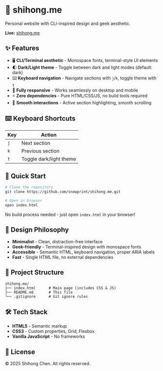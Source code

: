 # 🥷 shihong.me

Personal website with CLI-inspired design and geek aesthetic.

**Live:** [shihong.me](https://shihong.me)

## ✨ Features

- 🖥️ **CLI/Terminal aesthetic** - Monospace fonts, terminal-style UI elements
- 🌓 **Dark/Light theme** - Toggle between dark and light modes (default: dark)
- ⌨️ **Keyboard navigation** - Navigate sections with `j`/`k`, toggle theme with `t`
- 📱 **Fully responsive** - Works seamlessly on desktop and mobile
- ⚡ **Zero dependencies** - Pure HTML/CSS/JS, no build tools required
- 🎯 **Smooth interactions** - Active section highlighting, smooth scrolling

## ⌨️ Keyboard Shortcuts

| Key | Action |
|-----|--------|
| `j` | Next section |
| `k` | Previous section |
| `t` | Toggle dark/light theme |

## 🚀 Quick Start

```bash
# Clone the repository
git clone https://github.com/snowprint/shihong.me.git

# Open in browser
open index.html
```

No build process needed - just open `index.html` in your browser!

## 🎨 Design Philosophy

- **Minimalist** - Clean, distraction-free interface
- **Geek-friendly** - Terminal-inspired design with monospace fonts
- **Accessible** - Semantic HTML, keyboard navigation, proper ARIA labels
- **Fast** - Single HTML file, no external dependencies

## 📁 Project Structure

```
shihong.me/
├── index.html      # Main page (includes CSS & JS)
├── README.md       # This file
└── .gitignore      # Git ignore rules
```

## 🛠️ Tech Stack

- **HTML5** - Semantic markup
- **CSS3** - Custom properties, Grid, Flexbox
- **Vanilla JavaScript** - No frameworks

## 📄 License

© 2025 Shihong Chen. All rights reserved.
